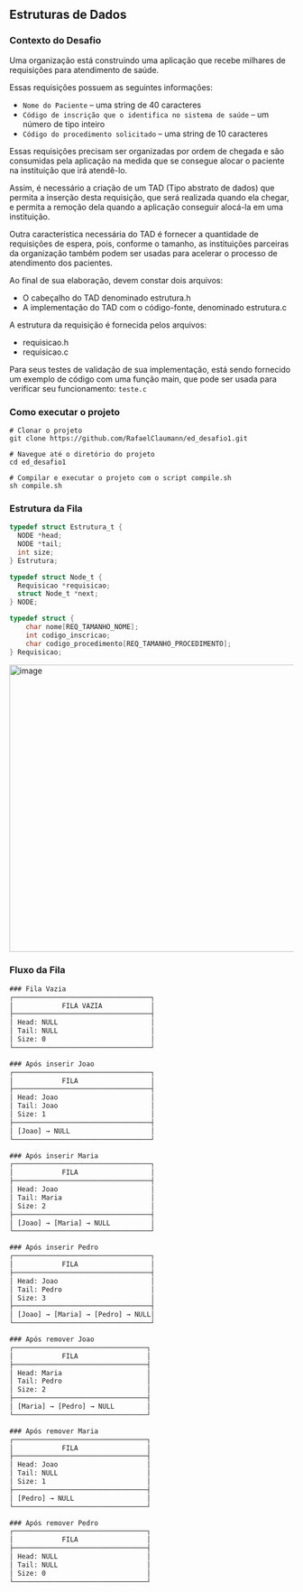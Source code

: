 ## Estruturas de Dados

### Contexto do Desafio
Uma organização está construindo uma aplicação que recebe milhares de requisições para atendimento de saúde.

Essas requisições possuem as seguintes informações:

- `Nome do Paciente` – uma string de 40 caracteres
- `Código de inscrição que o identifica no sistema de saúde` – um número de tipo inteiro
- `Código do procedimento solicitado` – uma string de 10 caracteres

Essas requisições precisam ser organizadas por ordem de chegada e são consumidas pela aplicação na medida que se consegue alocar o paciente na instituição que irá atendê-lo.

Assim, é necessário a criação de um TAD (Tipo abstrato de dados) que permita a inserção desta requisição, que será realizada quando ela chegar, e permita a remoção dela quando a aplicação conseguir alocá-la em uma instituição.

Outra característica necessária do TAD é fornecer a quantidade de requisições de espera, pois, conforme o tamanho, as instituições parceiras da organização também podem ser usadas para acelerar o processo de atendimento dos pacientes.

Ao final de sua elaboração, devem constar dois arquivos:
- O cabeçalho do TAD denominado estrutura.h
- A implementação do TAD com o código-fonte, denominado estrutura.c

A estrutura da requisição é fornecida pelos arquivos:
- requisicao.h
- requisicao.c

Para seus testes de validação de sua implementação, está sendo fornecido um exemplo de código com uma função main, que pode ser usada para verificar seu funcionamento: `teste.c`

### Como executar o projeto

```shell
# Clonar o projeto
git clone https://github.com/RafaelClaumann/ed_desafio1.git

# Navegue até o diretório do projeto
cd ed_desafio1

# Compilar e executar o projeto com o script compile.sh
sh compile.sh

```

### Estrutura da Fila
``` C
typedef struct Estrutura_t {
  NODE *head;
  NODE *tail;
  int size;
} Estrutura;

typedef struct Node_t {
  Requisicao *requisicao;
  struct Node_t *next;
} NODE;

typedef struct {
    char nome[REQ_TAMANHO_NOME];
    int codigo_inscricao;
    char codigo_procedimento[REQ_TAMANHO_PROCEDIMENTO];
} Requisicao;
```

<img width="937" height="509" alt="image" src="https://github.com/user-attachments/assets/9b848053-8f07-4bf9-b8d7-a00dfa7a39bc" />

### Fluxo da Fila

``` txt
### Fila Vazia
┌──────────────────────────────────┐
│            FILA VAZIA            │
├──────────────────────────────────┤
│ Head: NULL                       │
│ Tail: NULL                       │  
│ Size: 0                          │
└──────────────────────────────────┘

### Após inserir Joao
┌──────────────────────────────────┐
│            FILA                  │
├──────────────────────────────────┤
│ Head: Joao                       │
│ Tail: Joao                       │
│ Size: 1                          │
├──────────────────────────────────┤
│ [Joao] → NULL                    │
└──────────────────────────────────┘

### Após inserir Maria
┌──────────────────────────────────┐
│            FILA                  │
├──────────────────────────────────┤
│ Head: Joao                       │
│ Tail: Maria                      │
│ Size: 2                          │
├──────────────────────────────────┤
│ [Joao] → [Maria] → NULL          │
└──────────────────────────────────┘

### Após inserir Pedro
┌──────────────────────────────────┐
│            FILA                  │
├──────────────────────────────────┤
│ Head: Joao                       │
│ Tail: Pedro                      │
│ Size: 3                          │
├──────────────────────────────────┤
│ [Joao] → [Maria] → [Pedro] → NULL│
└──────────────────────────────────┘

### Após remover Joao
┌─────────────────────────────────┐
│            FILA                 │
├─────────────────────────────────┤
│ Head: Maria                     │
│ Tail: Pedro                     │
│ Size: 2                         │
├─────────────────────────────────┤
│ [Maria] → [Pedro] → NULL        │
└─────────────────────────────────┘

### Após remover Maria
┌─────────────────────────────────┐
│            FILA                 │
├─────────────────────────────────┤
│ Head: Joao                      │
│ Tail: NULL                      │
│ Size: 1                         │
├─────────────────────────────────┤
│ [Pedro] → NULL                  │
└─────────────────────────────────┘

### Após remover Pedro
┌─────────────────────────────────┐
│            FILA                 │
├─────────────────────────────────┤
│ Head: NULL                      │
│ Tail: NULL                      │  
│ Size: 0                         │
└─────────────────────────────────┘
```
